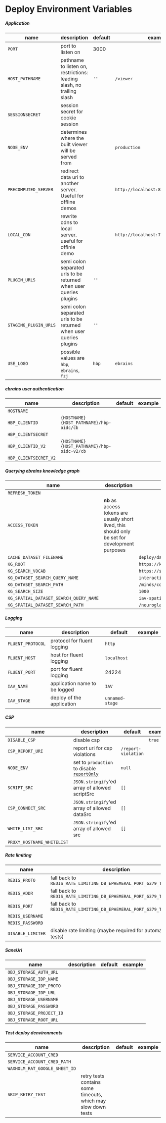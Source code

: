 # Deploy Environment Variables

##### Application

| name | description | default | example |
| --- | --- | --- | --- |
| `PORT` | port to listen on | 3000 |
| `HOST_PATHNAME` | pathname to listen on, restrictions: leading slash, no trailing slash | `''` | `/viewer` |
| `SESSIONSECRET` | session secret for cookie session |
| `NODE_ENV` | determines where the built viewer will be served from | | `production` |
| `PRECOMPUTED_SERVER` | redirect data uri to another server. Useful for offline demos | | `http://localhost:8080/precomputed/` |
| `LOCAL_CDN` | rewrite cdns to local server. useful for offlnie demo | | `http://localhost:7080/` |
| `PLUGIN_URLS` | semi colon separated urls to be returned when user queries plugins | `''`
| `STAGING_PLUGIN_URLS` | semi colon separated urls to be returned when user queries plugins | `''`
| `USE_LOGO` | possible values are `hbp`, `ebrains`, `fzj` | `hbp` | `ebrains` |

##### ebrains user authentication

| name | description | default | example |
| --- | --- | --- | --- |
| `HOSTNAME` | 
| `HBP_CLIENTID` | `{HOSTNAME}{HOST_PATHNAME}/hbp-oidc/cb` |
| `HBP_CLIENTSECRET` |
| `HBP_CLIENTID_V2` | `{HOSTNAME}{HOST_PATHNAME}/hbp-oidc-v2/cb`
| `HBP_CLIENTSECRET_V2` | 

##### Querying ebrains knowledge graph

| name | description | default | example |
| --- | --- | --- | --- |
| `REFRESH_TOKEN` |
| `ACCESS_TOKEN` | **nb** as access tokens are usually short lived, this should only be set for development purposes 
| `CACHE_DATASET_FILENAME` | | `deploy/dataset/cachedKgDataset.json` |
| `KG_ROOT` | | `https://kg.humanbrainproject.eu/query` |
| `KG_SEARCH_VOCAB` | | `https://schema.hbp.eu/myQuery/` |
| `KG_DATASET_SEARCH_QUERY_NAME` | | `interactiveViewerKgQuery-v0_3` |
| `KG_DATASET_SEARCH_PATH` | | `/minds/core/dataset/v1.0.0` |
| `KG_SEARCH_SIZE` | | `1000` |
| `KG_SPATIAL_DATASET_SEARCH_QUERY_NAME` | | `iav-spatial-query-v2` |
| `KG_SPATIAL_DATASET_SEARCH_PATH` | | `/neuroglancer/seeg/coordinate/v1.0.0` | 

##### Logging

| name | description | default | example |
| --- | --- | --- | --- |
| `FLUENT_PROTOCOL` | protocol for fluent logging | `http` |
| `FLUENT_HOST` | host for fluent logging | `localhost` |
| `FLUENT_PORT` | port for fluent logging | 24224 |
| `IAV_NAME` | application name to be logged | `IAV` | 
| `IAV_STAGE` | deploy of the application | `unnamed-stage` |

##### CSP

| name | description | default | example |
| --- | --- | --- | --- |
| `DISABLE_CSP` | disable csp | | `true` |
| `CSP_REPORT_URI` | report uri for csp violations | `/report-violation` |
| `NODE_ENV` | set to `production` to disable [`reportOnly`](https://developer.mozilla.org/en-US/docs/Web/HTTP/Headers/Content-Security-Policy-Report-Only) | `null` |
| `SCRIPT_SRC` | `JSON.stringify`'ed array of allowed scriptSrc | `[]` |
| `CSP_CONNECT_SRC` | `JSON.stringify`'ed array of allowed dataSrc | `[]` |
| `WHITE_LIST_SRC` | `JSON.stringify`'ed array of allowed src | `[]` |
| `PROXY_HOSTNAME_WHITELIST` |

##### Rate limiting

| name | description | default | example |
| --- | --- | --- | --- |
| `REDIS_PROTO` | fall back to `REDIS_RATE_LIMITING_DB_EPHEMERAL_PORT_6379_TCP_PROTO` |
| `REDIS_ADDR` | fall back to `REDIS_RATE_LIMITING_DB_EPHEMERAL_PORT_6379_TCP_ADDR` |
| `REDIS_PORT` | fall back to `REDIS_RATE_LIMITING_DB_EPHEMERAL_PORT_6379_TCP_PORT` |
| `REDIS_USERNAME` |
| `REDIS_PASSWORD` |
| `DISABLE_LIMITER` | disable rate limiting (maybe required for automated tests) |

##### SaneUrl

| name | description | default | example |
| --- | --- | --- | --- |
| `OBJ_STORAGE_AUTH_URL` |
| `OBJ_STORAGE_IDP_NAME` |
| `OBJ_STORAGE_IDP_PROTO` |
| `OBJ_STORAGE_IDP_URL` |
| `OBJ_STORAGE_USERNAME` |
| `OBJ_STORAGE_PASSWORD` |
| `OBJ_STORAGE_PROJECT_ID` |
| `OBJ_STORAGE_ROOT_URL` |

##### Test deploy denvironments

| name | description | default | example |
| --- | --- | --- | --- |
| `SERVICE_ACCOUNT_CRED` | 
| `SERVICE_ACCOUNT_CRED_PATH` | 
| `WAXHOLM_RAT_GOOGLE_SHEET_ID` |
| `SKIP_RETRY_TEST` | retry tests contains some timeouts, which may slow down tests | 

